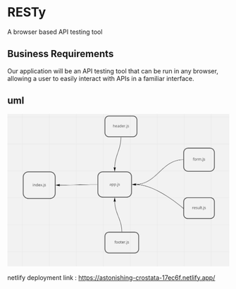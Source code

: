 # RESTy

A browser based API testing tool

## Business Requirements

Our application will be an API testing tool that can be run in any browser, allowing a user to easily interact with APIs in a familiar interface.

## uml 
![uml](./uml.PNG)

netlify deployment link : https://astonishing-crostata-17ec6f.netlify.app/

